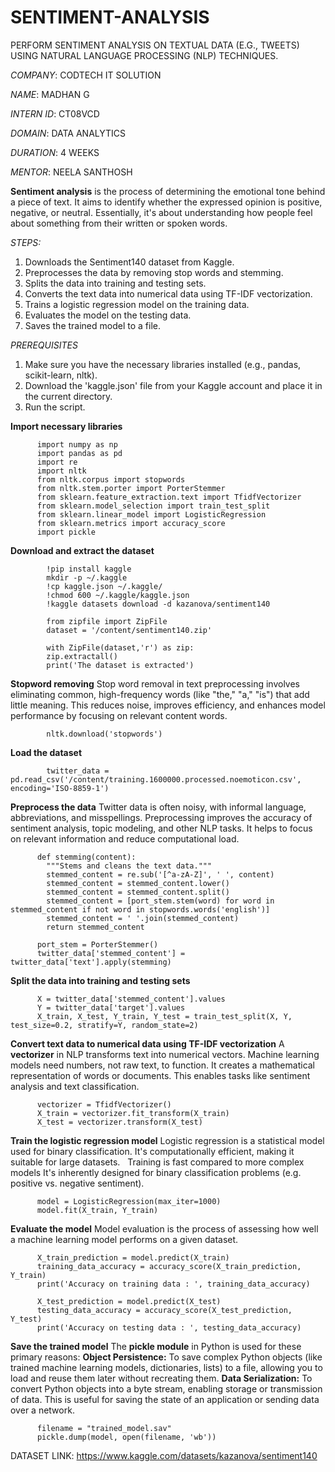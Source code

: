 # SENTIMENT-ANALYSIS
PERFORM SENTIMENT ANALYSIS ON TEXTUAL DATA (E.G., TWEETS) USING NATURAL LANGUAGE PROCESSING (NLP) TECHNIQUES.

*COMPANY*: CODTECH IT SOLUTION

*NAME*: MADHAN G

*INTERN ID*: CT08VCD

*DOMAIN*: DATA ANALYTICS

*DURATION*: 4 WEEKS

*MENTOR*: NEELA SANTHOSH

**Sentiment analysis** is the process of determining the emotional tone behind a piece of text. It aims to identify whether the expressed opinion is positive, negative, or neutral. Essentially, it's about understanding how people feel about something from their written or spoken words.

*STEPS:*
1. Downloads the Sentiment140 dataset from Kaggle.
2. Preprocesses the data by removing stop words and stemming.
3. Splits the data into training and testing sets.
4. Converts the text data into numerical data using TF-IDF vectorization.
5. Trains a logistic regression model on the training data.
6. Evaluates the model on the testing data.
7. Saves the trained model to a file.

*PREREQUISITES*
1. Make sure you have the necessary libraries installed (e.g., pandas, scikit-learn, nltk).
2. Download the 'kaggle.json' file from your Kaggle account and place it in the current directory.
3. Run the script.

 **Import necessary libraries**
 
          import numpy as np
          import pandas as pd
          import re
          import nltk
          from nltk.corpus import stopwords
          from nltk.stem.porter import PorterStemmer
          from sklearn.feature_extraction.text import TfidfVectorizer
          from sklearn.model_selection import train_test_split
          from sklearn.linear_model import LogisticRegression
          from sklearn.metrics import accuracy_score
          import pickle

**Download and extract the dataset**

            !pip install kaggle
            mkdir -p ~/.kaggle
            !cp kaggle.json ~/.kaggle/
            !chmod 600 ~/.kaggle/kaggle.json
            !kaggle datasets download -d kazanova/sentiment140
            
            from zipfile import ZipFile
            dataset = '/content/sentiment140.zip'
            
            with ZipFile(dataset,'r') as zip:
            zip.extractall()
            print('The dataset is extracted')

**Stopword removing**
Stop word removal in text preprocessing involves eliminating common, high-frequency words (like "the," "a," "is") that add little meaning. This reduces noise, improves efficiency, and enhances model performance by focusing on relevant content words.
            
            nltk.download('stopwords')

**Load the dataset**
            
            twitter_data = pd.read_csv('/content/training.1600000.processed.noemoticon.csv', encoding='ISO-8859-1')

**Preprocess the data**
Twitter data is often noisy, with informal language, abbreviations, and misspellings.
Preprocessing improves the accuracy of sentiment analysis, topic modeling, and other NLP tasks.
It helps to focus on relevant information and reduce computational load.

          def stemming(content):
            """Stems and cleans the text data."""
            stemmed_content = re.sub('[^a-zA-Z]', ' ', content)
            stemmed_content = stemmed_content.lower()
            stemmed_content = stemmed_content.split()
            stemmed_content = [port_stem.stem(word) for word in stemmed_content if not word in stopwords.words('english')]
            stemmed_content = ' '.join(stemmed_content)
            return stemmed_content
            
          port_stem = PorterStemmer()
          twitter_data['stemmed_content'] = twitter_data['text'].apply(stemming)

**Split the data into training and testing sets**
          
          X = twitter_data['stemmed_content'].values
          Y = twitter_data['target'].values
          X_train, X_test, Y_train, Y_test = train_test_split(X, Y, test_size=0.2, stratify=Y, random_state=2)

**Convert text data to numerical data using TF-IDF vectorization**
A **vectorizer** in NLP transforms text into numerical vectors. Machine learning models need numbers, not raw text, to function. It creates a mathematical representation of words or documents. This enables tasks like sentiment analysis and text classification.
  
          vectorizer = TfidfVectorizer()
          X_train = vectorizer.fit_transform(X_train)
          X_test = vectorizer.transform(X_test)

**Train the logistic regression model**
Logistic regression is a statistical model used for binary classification.
It's computationally efficient, making it suitable for large datasets.   
Training is fast compared to more complex models
It's inherently designed for binary classification problems (e.g. positive vs. negative sentiment).
          
          model = LogisticRegression(max_iter=1000)
          model.fit(X_train, Y_train)

**Evaluate the model**
Model evaluation is the process of assessing how well a machine learning model performs on a given dataset.

          
          X_train_prediction = model.predict(X_train)
          training_data_accuracy = accuracy_score(X_train_prediction, Y_train)
          print('Accuracy on training data : ', training_data_accuracy)
  
          X_test_prediction = model.predict(X_test)
          testing_data_accuracy = accuracy_score(X_test_prediction, Y_test)
          print('Accuracy on testing data : ', testing_data_accuracy)

**Save the trained model**
The **pickle module** in Python is used for these primary reasons:
**Object Persistence:** To save complex Python objects (like trained machine learning models, dictionaries, lists) to a file, allowing you to load and reuse them later without recreating them.
**Data Serialization:** To convert Python objects into a byte stream, enabling storage or transmission of data. This is useful for saving the state of an application or sending data over a network.
          
          filename = "trained_model.sav"
          pickle.dump(model, open(filename, 'wb'))

DATASET LINK: https://www.kaggle.com/datasets/kazanova/sentiment140
